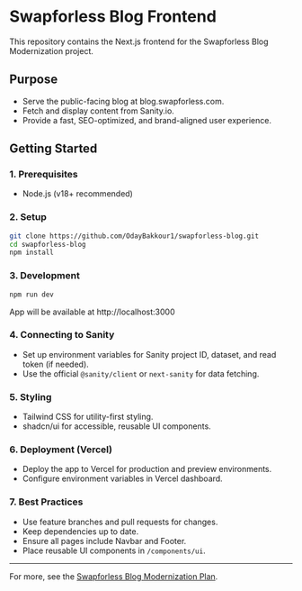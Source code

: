 # Swapforless Blog Frontend

This repository contains the Next.js frontend for the Swapforless Blog Modernization project.

## Purpose
- Serve the public-facing blog at blog.swapforless.com.
- Fetch and display content from Sanity.io.
- Provide a fast, SEO-optimized, and brand-aligned user experience.

## Getting Started

### 1. Prerequisites
- Node.js (v18+ recommended)

### 2. Setup
```bash
git clone https://github.com/OdayBakkour1/swapforless-blog.git
cd swapforless-blog
npm install
```

### 3. Development
```bash
npm run dev
```
App will be available at http://localhost:3000

### 4. Connecting to Sanity
- Set up environment variables for Sanity project ID, dataset, and read token (if needed).
- Use the official `@sanity/client` or `next-sanity` for data fetching.

### 5. Styling
- Tailwind CSS for utility-first styling.
- shadcn/ui for accessible, reusable UI components.

### 6. Deployment (Vercel)
- Deploy the app to Vercel for production and preview environments.
- Configure environment variables in Vercel dashboard.

### 7. Best Practices
- Use feature branches and pull requests for changes.
- Keep dependencies up to date.
- Ensure all pages include Navbar and Footer.
- Place reusable UI components in `/components/ui`.

---

For more, see the [Swapforless Blog Modernization Plan](../Swapforless_Blog_Modernization_Plan.md). 